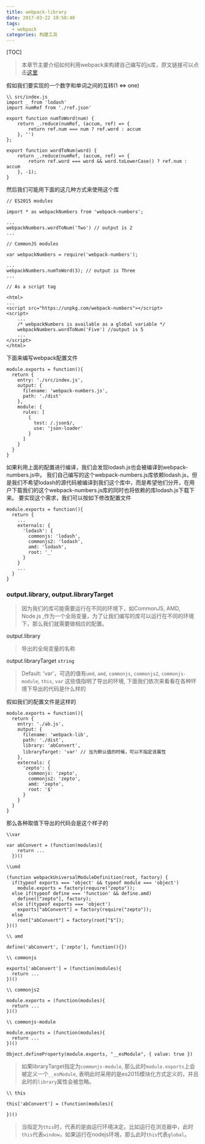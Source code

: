 ```yaml
---
title: webpack-library
date: 2017-03-22 10:58:40
tags: 
  - webpack
categories: 构建工具
---
```


[TOC]

> 本章节主要介绍如何利用webpack来构建自己编写的js库，原文链接可以点击[这里](https://webpack.js.org/guides/author-libraries/)

假如我们要实现的一个数字和单词之间的互转(1 <=> one)
```
\\ src/index.js
import _ from 'lodash'
import numRef from './ref.json'

export function numToWord(num) {
    return _.reduce(numRef, (accum, ref) => {
        return ref.num === num ? ref.word : accum
    }, '')
};

export function wordToNum(word) {
    return _.reduce(numRef, (accum, ref) => {
        return ref.word === word && word.toLowerCase() ? ref.num : accum
    }, -1);
}
```

然后我们可能用下面的这几种方式来使用这个库
```
// ES2015 modules

import * as webpackNumbers from 'webpack-numbers';

...
webpackNumbers.wordToNum('Two') // output is 2
...

// CommonJS modules

var webpackNumbers = require('webpack-numbers');

...
webpackNumbers.numToWord(3); // output is Three
...

// As a script tag

<html>
...
<script src="https://unpkg.com/webpack-numbers"></script>
<script>
    ...
    /* webpackNumbers is available as a global variable */
    webpackNumbers.wordToNum('Five') //output is 5
    ...
</script>
</html>
```

下面来编写webpack配置文件
```
module.exports = function(){
  return {
    entry: './src/index.js',
    output: {
      filename: 'webpack-numbers.js',
      path: './dist'
    },
    module: {
      rules: [
        {
          test: /.json$/,
          use: 'json-loader'
        }
      ]
    }
  }
}
```
如果利用上面的配置进行编译，我们会发现lodash.js也会被编译到webpack-numbers.js中。
我们自己编写的这个webpack-numbers.js库依赖lodash.js，但是我们不希望lodash的源代码被编译到我们这个库中，而是希望他们分开，在用户下载我们的这个webpack-numbers.js库的同时也将依赖的库lodash.js下载下来。
要实现这个需求，我们可以按如下修改配置文件
```
module.exports = function(){
  return {
    ...
    externals: {
      'lodash': {
        commonjs: 'lodash',
        commonjs2: 'lodash',
        amd: 'lodash',
        root: '_'
      }
    }
    ...
  }
}
```

### output.library, output.libraryTarget
> 因为我们的库可能需要运行在不同的环境下，如CommonJS, AMD, Node.js ,作为一个全局变量，为了让我们编写的库可以运行在不同的环境下，那么我们就需要做相应的配置。

output.library
> 导出的全局变量的名称

output.libraryTarget
`string`
> Default: 'var'，可选的值有`umd`, `amd`, `commonjs`, `commonjs2`, `commonjs-module`, `this`, `var`
> 这些值指明了导出的环境, 下面我们依次来看看在各种环境下导出的代码是什么样的

假如我们的配置文件是这样的

```
module.exports = function(){
  return {
    entry: './ab.js',
    output: {
      filename: 'webpack-lib',
      path: './dist',
      library: 'abConvert',
      libraryTarget: 'var' // 当为默认值的时候，可以不指定该属性
    },
    externals: {
      'zepto': {
        commonjs: 'zepto',
        commonjs2: 'zepto',
        amd: 'zepto',
        root: '$'
      }
    }
  }
}
```

那么各种取值下导出的代码会是这个样子的
```
\\var

var abConvert = (function(modules){
    return ...
  })()

```

```
\\umd

(function webpackUniversalModuleDefinition(root, factory) {
  if(typeof exports === 'object' && typeof module === 'object')
    module.exports = factory(require("zepto"));
  else if(typeof define === 'function' && define.amd)
    define(["zepto"], factory);
  else if(typeof exports === 'object')
    exports["abConvert"] = factory(require("zepto"));
  else
    root["abConvert"] = factory(root["$"]);
})()
```

```
\\ amd

define('abConvert', ['zepto'], function(){})
```

```
\\ commonjs

exports['abConvert'] = (function(modules){
  return ...
})()
```

```
\\ commonjs2

module.exports = (function(modules){
  return ...
})()
```

```
\\ commonjs-module

module.exports = (function(modules){
  return ...
})()

Object.defineProperty(module.exports, "__esModule", { value: true })
```
> 如果libraryTarget指定为`commonjs-module`, 那么此时`module.exports`上会被定义一个`__esModule`, 表明此时采用的是es2015模块化方式定义的，并且此时的`library`属性会被忽略。


```
\\ this

this['abConvert'] = (function(modules){
  
})()
```
> 当指定为`this`时，代表的是由运行环境决定。比如运行在浏览器中，此时`this`代表`window`，如果运行在nodejs环境，那么此时`this`代表`global`。


